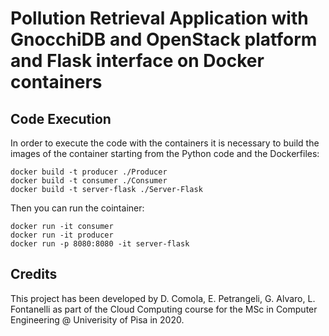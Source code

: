 # Pollution Retrieval Application with GnocchiDB and OpenStack platform and Flask interface on Docker containers

## Code Execution
In order to execute the code with the containers it is necessary to build the images of the container starting from the Python code and the Dockerfiles:

```
docker build -t producer ./Producer
docker build -t consumer ./Consumer
docker build -t server-flask ./Server-Flask
```

Then you can run the cointainer:

```
docker run -it consumer
docker run -it producer
docker run -p 8080:8080 -it server-flask
```

## Credits
This project has been developed by D. Comola, E. Petrangeli, G. Alvaro, L. Fontanelli as part of the Cloud Computing course for the MSc in Computer Engineering @ Univerisity of Pisa in 2020.
